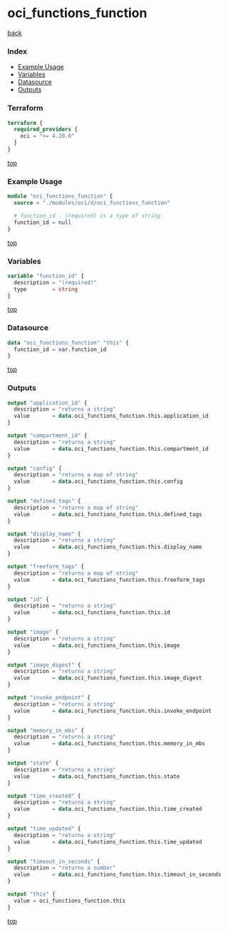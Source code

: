 # oci_functions_function

[back](../oci.md)

### Index

- [Example Usage](#example-usage)
- [Variables](#variables)
- [Datasource](#datasource)
- [Outputs](#outputs)

### Terraform

```terraform
terraform {
  required_providers {
    oci = ">= 4.20.0"
  }
}
```

[top](#index)

### Example Usage

```terraform
module "oci_functions_function" {
  source = "./modules/oci/d/oci_functions_function"

  # function_id - (required) is a type of string
  function_id = null
}
```

[top](#index)

### Variables

```terraform
variable "function_id" {
  description = "(required)"
  type        = string
}
```

[top](#index)

### Datasource

```terraform
data "oci_functions_function" "this" {
  function_id = var.function_id
}
```

[top](#index)

### Outputs

```terraform
output "application_id" {
  description = "returns a string"
  value       = data.oci_functions_function.this.application_id
}

output "compartment_id" {
  description = "returns a string"
  value       = data.oci_functions_function.this.compartment_id
}

output "config" {
  description = "returns a map of string"
  value       = data.oci_functions_function.this.config
}

output "defined_tags" {
  description = "returns a map of string"
  value       = data.oci_functions_function.this.defined_tags
}

output "display_name" {
  description = "returns a string"
  value       = data.oci_functions_function.this.display_name
}

output "freeform_tags" {
  description = "returns a map of string"
  value       = data.oci_functions_function.this.freeform_tags
}

output "id" {
  description = "returns a string"
  value       = data.oci_functions_function.this.id
}

output "image" {
  description = "returns a string"
  value       = data.oci_functions_function.this.image
}

output "image_digest" {
  description = "returns a string"
  value       = data.oci_functions_function.this.image_digest
}

output "invoke_endpoint" {
  description = "returns a string"
  value       = data.oci_functions_function.this.invoke_endpoint
}

output "memory_in_mbs" {
  description = "returns a string"
  value       = data.oci_functions_function.this.memory_in_mbs
}

output "state" {
  description = "returns a string"
  value       = data.oci_functions_function.this.state
}

output "time_created" {
  description = "returns a string"
  value       = data.oci_functions_function.this.time_created
}

output "time_updated" {
  description = "returns a string"
  value       = data.oci_functions_function.this.time_updated
}

output "timeout_in_seconds" {
  description = "returns a number"
  value       = data.oci_functions_function.this.timeout_in_seconds
}

output "this" {
  value = oci_functions_function.this
}
```

[top](#index)